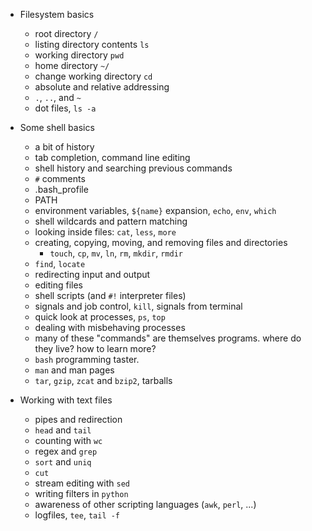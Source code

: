 * Filesystem basics
   * root directory `/`
   * listing directory contents `ls`
   * working directory `pwd`
   * home directory `~/`
   * change working directory `cd`
   * absolute and relative addressing
   * `.`, `..`, and `~`
   * dot files, `ls -a`

* Some shell basics
   * a bit of history
   * tab completion, command line editing
   * shell history and searching previous commands
   * `#` comments 
   * .bash_profile
   * PATH
   * environment variables, `${name}` expansion, `echo`, `env`, `which`
   * shell wildcards and pattern matching
   * looking inside files:  `cat`, `less`, `more`
   * creating, copying, moving, and removing files and directories
      * `touch`, `cp`, `mv`, `ln`, `rm`, `mkdir`, `rmdir`
   * `find`, `locate`
   * redirecting input and output
   * editing files
   * shell scripts (and `#!` interpreter files)
   * signals and job control, `kill`, signals from terminal
   * quick look at processes, `ps`, `top`
   * dealing with misbehaving processes
   * many of these "commands" are themselves programs.  where do they live?  how to learn more?
   * `bash` programming taster.
   * `man` and man pages
   * `tar`, `gzip`, `zcat` and `bzip2`, tarballs

* Working with text files
   * pipes and redirection
   * `head` and `tail`
   * counting with `wc`
   * regex and `grep`
   * `sort` and `uniq`
   * `cut`
   * stream editing with `sed`
   * writing filters in `python`
   * awareness of other scripting languages (`awk`, `perl`, ...)
   * logfiles, `tee`, `tail -f`   
